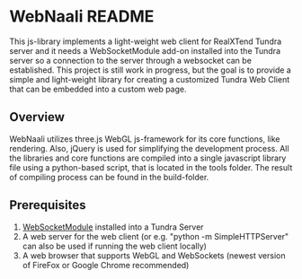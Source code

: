 # WebNaali README

This js-library implements a light-weight web client for RealXTend Tundra server and it needs a WebSocketModule add-on
installed into the Tundra server so a connection to the server through a websocket can be established. This project
is still work in progress, but the goal is to provide a simple and light-weight library for creating a customized
Tundra Web Client that can be embedded into a custom web page.

## Overview

WebNaali utilizes three.js WebGL js-framework for its core functions, like rendering. Also, jQuery is used for
simplifying the development process. All the libraries and core functions are compiled into a single javascript library
file using a python-based script, that is located in the tools folder. The result of compiling process can be found
in the build-folder.


## Prerequisites

1. [WebSocketModule][1] installed into a Tundra Server
2. A web server for the web client (or e.g. "python -m SimpleHTTPServer" can also be used if running the web client locally)
3. A web browser that supports WebGL and WebSockets (newest version of FireFox or Google Chrome recommended)


[1]: https://github.com/Chiru/ChiruAddons/tree/master/WebSocketModule



